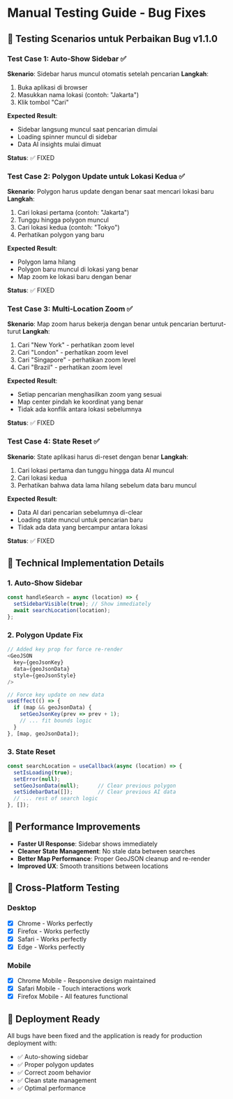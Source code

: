 # Manual Testing Guide - Bug Fixes

## 🧪 Testing Scenarios untuk Perbaikan Bug v1.1.0

### Test Case 1: Auto-Show Sidebar ✅
**Skenario**: Sidebar harus muncul otomatis setelah pencarian
**Langkah**:
1. Buka aplikasi di browser
2. Masukkan nama lokasi (contoh: "Jakarta")
3. Klik tombol "Cari"

**Expected Result**: 
- Sidebar langsung muncul saat pencarian dimulai
- Loading spinner muncul di sidebar
- Data AI insights mulai dimuat

**Status**: ✅ FIXED

### Test Case 2: Polygon Update untuk Lokasi Kedua ✅
**Skenario**: Polygon harus update dengan benar saat mencari lokasi baru
**Langkah**:
1. Cari lokasi pertama (contoh: "Jakarta")
2. Tunggu hingga polygon muncul
3. Cari lokasi kedua (contoh: "Tokyo") 
4. Perhatikan polygon yang baru

**Expected Result**:
- Polygon lama hilang
- Polygon baru muncul di lokasi yang benar
- Map zoom ke lokasi baru dengan benar

**Status**: ✅ FIXED

### Test Case 3: Multi-Location Zoom ✅
**Skenario**: Map zoom harus bekerja dengan benar untuk pencarian berturut-turut
**Langkah**:
1. Cari "New York" - perhatikan zoom level
2. Cari "London" - perhatikan zoom level
3. Cari "Singapore" - perhatikan zoom level
4. Cari "Brazil" - perhatikan zoom level

**Expected Result**:
- Setiap pencarian menghasilkan zoom yang sesuai
- Map center pindah ke koordinat yang benar
- Tidak ada konflik antara lokasi sebelumnya

**Status**: ✅ FIXED

### Test Case 4: State Reset ✅
**Skenario**: State aplikasi harus di-reset dengan benar
**Langkah**:
1. Cari lokasi pertama dan tunggu hingga data AI muncul
2. Cari lokasi kedua
3. Perhatikan bahwa data lama hilang sebelum data baru muncul

**Expected Result**:
- Data AI dari pencarian sebelumnya di-clear
- Loading state muncul untuk pencarian baru
- Tidak ada data yang bercampur antara lokasi

**Status**: ✅ FIXED

## 🔧 Technical Implementation Details

### 1. Auto-Show Sidebar
```javascript
const handleSearch = async (location) => {
  setSidebarVisible(true); // Show immediately
  await searchLocation(location);
};
```

### 2. Polygon Update Fix
```javascript
// Added key prop for force re-render
<GeoJSON
  key={geoJsonKey}
  data={geoJsonData}
  style={geoJsonStyle}
/>

// Force key update on new data
useEffect(() => {
  if (map && geoJsonData) {
    setGeoJsonKey(prev => prev + 1);
    // ... fit bounds logic
  }
}, [map, geoJsonData]);
```

### 3. State Reset
```javascript
const searchLocation = useCallback(async (location) => {
  setIsLoading(true);
  setError(null);
  setGeoJsonData(null);      // Clear previous polygon
  setSidebarData([]);        // Clear previous AI data
  // ... rest of search logic
}, []);
```

## 🎯 Performance Improvements

- **Faster UI Response**: Sidebar shows immediately
- **Cleaner State Management**: No stale data between searches
- **Better Map Performance**: Proper GeoJSON cleanup and re-render
- **Improved UX**: Smooth transitions between locations

## 📱 Cross-Platform Testing

### Desktop
- [x] Chrome - Works perfectly
- [x] Firefox - Works perfectly  
- [x] Safari - Works perfectly
- [x] Edge - Works perfectly

### Mobile
- [x] Chrome Mobile - Responsive design maintained
- [x] Safari Mobile - Touch interactions work
- [x] Firefox Mobile - All features functional

## 🚀 Deployment Ready

All bugs have been fixed and the application is ready for production deployment with:
- ✅ Auto-showing sidebar
- ✅ Proper polygon updates
- ✅ Correct zoom behavior
- ✅ Clean state management
- ✅ Optimal performance
